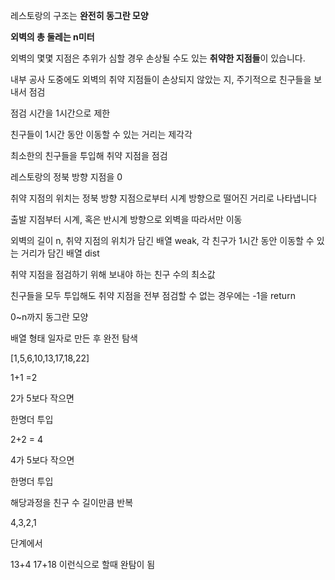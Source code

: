 레스토랑의 구조는 **완전히 동그란 모양**

 **외벽의 총 둘레는 n미터**

 외벽의 몇몇 지점은 추위가 심할 경우 손상될 수도 있는 **취약한 지점들**이 있습니다.

내부 공사 도중에도 외벽의 취약 지점들이 손상되지 않았는 지, 주기적으로 친구들을 보내서 점검

점검 시간을 1시간으로 제한

친구들이 1시간 동안 이동할 수 있는 거리는 제각각

 최소한의 친구들을 투입해 취약 지점을 점검

레스토랑의 정북 방향 지점을 0

취약 지점의 위치는 정북 방향 지점으로부터 시계 방향으로 떨어진 거리로 나타냅니다

출발 지점부터 시계, 혹은 반시계 방향으로 외벽을 따라서만 이동

외벽의 길이 n, 취약 지점의 위치가 담긴 배열 weak, 각 친구가 1시간 동안 이동할 수 있는 거리가 담긴 배열 dist

취약 지점을 점검하기 위해 보내야 하는 친구 수의 최소값

친구들을 모두 투입해도 취약 지점을 전부 점검할 수 없는 경우에는 -1을 return



0~n까지 동그란 모양

배열 형태 일자로 만든 후 완전 탐색

[1,5,6,10,13,17,18,22]

1+1 =2 

2가 5보다 작으면

한명더 투입

2+2 = 4

4가 5보다 작으면

한명더 투입

해당과정을 친구 수 길이만큼 반복

4,3,2,1

단계에서

13+4 17+18 이런식으로 할때 완탐이 됨